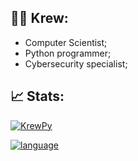 ## 👱‍♀️ Krew: 
- Computer Scientist;
- Python programmer;
- Cybersecurity specialist;

## 📈 Stats:
[![KrewPy](https://github-readme-stats.vercel.app/api?username=SarahKaminski&theme=dark&show_icons=true&hide_border=false)](https://github.com/anuraghazra/github-readme-stats)

[![language](https://github-readme-stats.vercel.app/api/top-langs/?username=SarahKaminski&hide=html&layout=compact&theme=dark)](https://github.com/anuraghazra/github-readme-stats)
